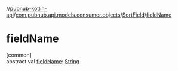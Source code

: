 //[pubnub-kotlin-api](../../../index.md)/[com.pubnub.api.models.consumer.objects](../index.md)/[SortField](index.md)/[fieldName](field-name.md)

# fieldName

[common]\
abstract val [fieldName](field-name.md): [String](https://kotlinlang.org/api/core/kotlin-stdlib/kotlin/-string/index.html)
